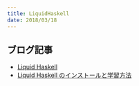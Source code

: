 ```yaml
---
title: LiquidHaskell
date: 2018/03/18
---
```


## ブログ記事

- [Liquid Haskell](/posts/2018/03-01-liquidhaskell.html)
- [Liquid Haskell のインストールと学習方法](/posts/2018/03-03-liquidhaskell-intro.html)